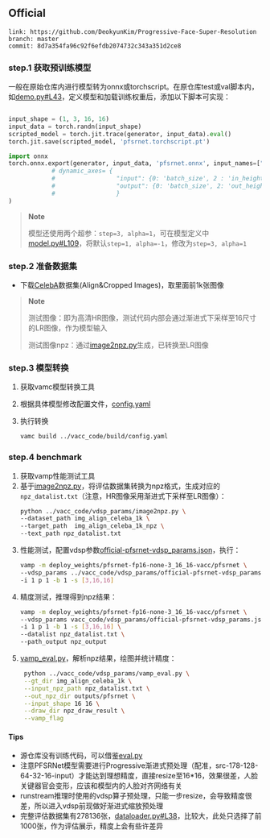 ## Official

```
link: https://github.com/DeokyunKim/Progressive-Face-Super-Resolution
branch: master
commit: 8d7a354fa96c92f6efdb2074732c343a351d2ce8
```

### step.1 获取预训练模型
一般在原始仓库内进行模型转为onnx或torchscript。在原仓库test或val脚本内，如[demo.py#L43](https://github.com/DeokyunKim/Progressive-Face-Super-Resolution/blob/master/demo.py#L43)，定义模型和加载训练权重后，添加以下脚本可实现：
```python

input_shape = (1, 3, 16, 16)
input_data = torch.randn(input_shape)
scripted_model = torch.jit.trace(generator, input_data).eval()
torch.jit.save(scripted_model, 'pfsrnet.torchscript.pt')

import onnx
torch.onnx.export(generator, input_data, 'pfsrnet.onnx', input_names=["input"], output_names=["output"], opset_version=10,
            # dynamic_axes= {
            #                 "input": {0: 'batch_size', 2 : 'in_height', 3: 'in_width'},
            #                 "output": {0: 'batch_size', 2: 'out_height', 3:'out_width'}
            #                 }
)
```
> **Note**
>
> 模型还使用两个超参：`step=3, alpha=1`，可在模型定义中[model.py#L109](https://github.com/DeokyunKim/Progressive-Face-Super-Resolution/blob/master/model.py#L109)，将默认`step=1, alpha=-1`，修改为`step=3, alpha=1`
> 

### step.2 准备数据集
- 下载[CelebA](http://mmlab.ie.cuhk.edu.hk/projects/CelebA.html)数据集(Align&Cropped Images)，取里面前1k张图像

> **Note**
> 
> 测试图像：即为高清HR图像，测试代码内部会通过渐进式下采样至16尺寸的LR图像，作为模型输入
> 
> 测试图像npz：通过[image2npz.py](../vacc_code/vdsp_params/image2npz.py)生成，已转换至LR图像

### step.3 模型转换
1. 获取vamc模型转换工具
2. 根据具体模型修改配置文件，[config.yaml](../vacc_code/build/config.yaml)
3. 执行转换

   ```bash
   vamc build ../vacc_code/build/config.yaml
   ```
   
### step.4 benchmark
1. 获取vamp性能测试工具
2. 基于[image2npz.py](../vacc_code/vdsp_params/image2npz.py)，将评估数据集转换为npz格式，生成对应的`npz_datalist.txt`（注意，HR图像采用渐进式下采样至LR图像）：
    ```bash
    python ../vacc_code/vdsp_params/image2npz.py \
    --dataset_path img_align_celeba_1k \
    --target_path  img_align_celeba_1k_npz \
    --text_path npz_datalist.txt
    ```
3. 性能测试，配置vdsp参数[official-pfsrnet-vdsp_params.json](../vacc_code/vdsp_params/official-pfsrnet-vdsp_params.json)，执行：
    ```bash
    vamp -m deploy_weights/pfsrnet-fp16-none-3_16_16-vacc/pfsrnet \
    --vdsp_params ../vacc_code/vdsp_params/official-pfsrnet-vdsp_params.json \
    -i 1 p 1 -b 1 -s [3,16,16]
    ```
4. 精度测试，推理得到npz结果：
    ```bash
    vamp -m deploy_weights/pfsrnet-fp16-none-3_16_16-vacc/pfsrnet \
    --vdsp_params vacc_code/vdsp_params/official-pfsrnet-vdsp_params.json \
    -i 1 p 1 -b 1 -s [3,16,16] \
    --datalist npz_datalist.txt \
    --path_output npz_output
    ```
5. [vamp_eval.py](../vacc_code/vdsp_params/vamp_eval.py)，解析npz结果，绘图并统计精度：
   ```bash
    python ../vacc_code/vdsp_params/vamp_eval.py \
    --gt_dir img_align_celeba_1k \
    --input_npz_path npz_datalist.txt \
    --out_npz_dir outputs/pfsrnet \
    --input_shape 16 16 \
    --draw_dir npz_draw_result \
    --vamp_flag
   ```


#### Tips
- 源仓库没有训练代码，可以借鉴[eval.py](https://github.com/DeokyunKim/Progressive-Face-Super-Resolution/blob/master/eval.py)
- 注意PFSRNet模型需要进行Progressive渐进式预处理（配准，src-178-128-64-32-16-input）才能达到理想精度，直接resize至16*16，效果很差，人脸关键器官会变形，应该和模型内的人脸对齐网络有关
- runstream推理时使用的vdsp算子预处理，只能一步resize，会导致精度很差，所以进入vdsp前现做好渐进式缩放预处理
- 完整评估数据集有278136张，[dataloader.py#L38](https://github.com/DeokyunKim/Progressive-Face-Super-Resolution/blob/master/dataloader.py#L38)，比较大，此处只选择了前1000张，作为评估展示，精度上会有些许差异